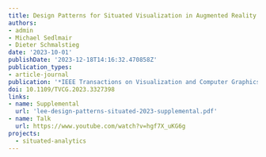 ```yaml
---
title: Design Patterns for Situated Visualization in Augmented Reality
authors:
- admin
- Michael Sedlmair
- Dieter Schmalstieg
date: '2023-10-01'
publishDate: '2023-12-18T14:16:32.470858Z'
publication_types:
- article-journal
publication: '*IEEE Transactions on Visualization and Computer Graphics*'
doi: 10.1109/TVCG.2023.3327398
links:
- name: Supplemental
  url: 'lee-design-patterns-situated-2023-supplemental.pdf'
- name: Talk
  url: https://www.youtube.com/watch?v=hgf7X_uKG6g
projects:
  - situated-analytics
---
```

